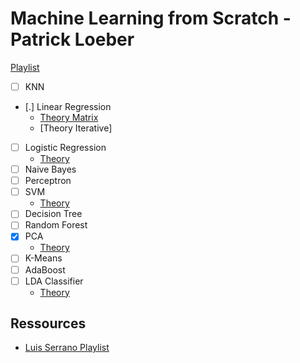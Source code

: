 # Machine Learning from Scratch - Patrick Loeber

[Playlist](https://www.youtube.com/watch?v=ngLyX54e1LU&list=PLqnslRFeH2Upcrywf-u2etjdxxkL8nl7E)

- [ ] KNN
- [.] Linear Regression
	+ [Theory Matrix](https://www.youtube.com/watch?v=Qa_FI92_qo8)
	+ [Theory Iterative]
- [ ] Logistic Regression
	+ [Theory](https://www.youtube.com/watch?v=83hHT1BQFxk&list=PLLTSM0eKjC2fZqeVFWBBBr8KSqnBIPMQD&index=22)
- [ ] Naive Bayes
- [ ] Perceptron
- [ ] SVM
	+ [Theory](https://www.youtube.com/watch?v=gUzEN2TxnxE&list=PLLTSM0eKjC2fZqeVFWBBBr8KSqnBIPMQD&index=27)
- [ ] Decision Tree
- [ ] Random Forest
- [X] PCA
	+ [Theory](https://www.youtube.com/watch?v=S51bTyIwxFs&list=PLLTSM0eKjC2fZqeVFWBBBr8KSqnBIPMQD&index=8)
- [ ] K-Means
- [ ] AdaBoost
- [ ] LDA Classifier
	+ [Theory](https://www.youtube.com/watch?v=9SuIE_tGF-g&list=PLLTSM0eKjC2fZqeVFWBBBr8KSqnBIPMQD&index=20)

## Ressources

- [Luis Serrano Playlist](https://www.youtube.com/watch?v=SSXDkfiPs7c&list=PLs8w1Cdi-zvalz9ltXmarqyeQ49wfKFqf)
